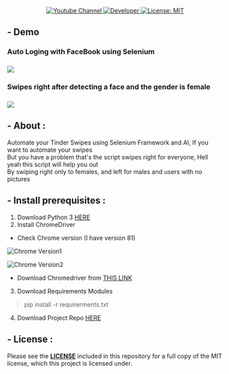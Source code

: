 <p align="center">
  <a href="https://www.youtube.com/channel/UCKvgGs-ALhvOq9u95PHXHNw">
      <img src="https://img.shields.io/badge/YB-Python%20with%20Joe-red" alt="Youtube Channel"/>
  </a>
  <a href="https://github.com/joeVenner/">
      <img src="https://badgen.net/badge/Developer/joeVenner/blue?icon=github" alt="Developer"/>
  </a>
  <a href="https://github.com/joeVenner//blob/master/LICENSE">
    <img alt="License: MIT" src="https://img.shields.io/badge/License-MIT-yellow.svg" target="_blank" />
  </a>
</p>

## - Demo 
<p align=left>
  <h3> Auto Loging with FaceBook using Selenium <h3>
  <img src="https://media.giphy.com/media/lMZrQfDigtARO6nE2h/giphy.gif" >
</p>
<p align=left>
  <h3> Swipes right after detecting a face and the gender is female<h3>
  <img src="https://media.giphy.com/media/PmGHqLdnL0hywYBCY3/giphy.gif" >
</p>


## - About :

<p>Automate your Tinder Swipes using Selenium Framework and AI, If you want to automate your swipes <br>But you have a problem that's the script swipes right for everyone, Hell yeah this script will help you out<br>By swiping right only to females, and left for males and users with no pictures</p>

## - Install prerequisites :

 1. Download Python 3 [HERE](https://www.python.org/downloads/)
 2. Install ChromeDriver<br>
   - Check Chrome version (I have version 81)

   ![Chrome Version1](https://i.imgur.com/AJoCRlC.png)

   ![Chrome Version2](https://i.imgur.com/YU2wutY.png) 

   - Download Chromedriver from [THIS LINK](https://chromedriver.chromium.org/downloads)
      
 3. Download Requirements Modules
       
 > pip install -r requirerments.txt
 4. Download Project Repo [HERE](https://github.com/joeVenner/TinderBOT/archive/master.zip) 
 
 
## - License :

Please see the **[LICENSE](LICENSE)** included in this repository for a full copy of the MIT license, which this project is licensed under.
 


